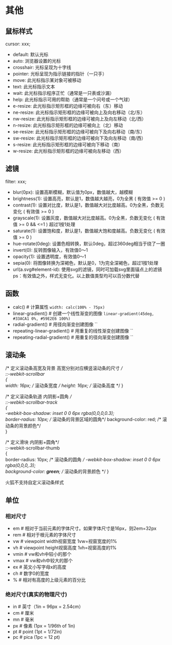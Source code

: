 # 其他

## 鼠标样式
cursor: xxx;
- default: 默认光标
- auto: 浏览器设置的光标
- crosshair: 光标呈现为十字线
- pointer:	光标呈现为指示链接的指针（一只手）
- move:	此光标指示某对象可被移动
- text:	此光标指示文本
- wait:	此光标指示程序正忙（通常是一只表或沙漏）
- help:	此光标指示可用的帮助（通常是一个问号或一个气球）
- e-resize:	此光标指示矩形框的边缘可被向右（东）移动
- ne-resize:	此光标指示矩形框的边缘可被向上及向右移动（北/东）
- nw-resize:	此光标指示矩形框的边缘可被向上及向左移动（北/西）
- n-resize:	此光标指示矩形框的边缘可被向上（北）移动
- se-resize:	此光标指示矩形框的边缘可被向下及向右移动（南/东）
- sw-resize:	此光标指示矩形框的边缘可被向下及向左移动（南/西）
- s-resize:	此光标指示矩形框的边缘可被向下移动（南）
- w-resize:	此光标指示矩形框的边缘可被向左移动（西）

## 滤镜
filter: xxx;
- blur(0px): 设置高斯模糊，默认值为0px，数值越大，越模糊
- brightness(1): 设置高亮，默认是1，数值越大越亮，0为全黑 ( 有效值 >= 0 )
- contrast(1): 设置对比度，默认是1，数值越大对比度越高。0为全黑，负数无变化 ( 有效值 >= 0 )
- grayscale(1): 设置灰度，数值越大对比度越高。0为全黑，负数无变化 ( 有效值 >= 0 && <=1 ) 超过1按1处理
- saturate(1): 设置饱和度，默认是1，数值越大饱和度越高。负数无变化 ( 有效值 >= 0 )
- hue-rotate(0deg): 设置色相转换，默认0deg，超过360deg相当于绕了一圈
- invert(0): 反转图像输入，有效值0～1
- opacity(1): 设置透明度，有效值0～1
- sepia(0): 将图像转换为深褐色，默认是0，1为完全深褐色，超过1按1处理
- url(a.svg#element-id): 使用svg的滤镜，同时可加载svg里面锚点上的滤镜
ps：有效值之外，样式无变化。以上数值类型均可以百分数代替

## 函数
- calc()  # 计算属性
  `width: calc(100% - 75px)`
- linear-gradient()  # 创建一个线性渐变的图像
  `linear-gradient(45deg, #33ACA1 0%, #59E2E6 100%)`
- radial-gradient()  # 用径向渐变创建图像
  ``
- repeating-linear-gradient()  # 用重复的线性渐变创建图像
  ``
- repeating-radial-gradient()  # 用重复的径向渐变创建图像
  `` 

## 滚动条
/* 定义滚动条高宽及背景 高宽分别对应横竖滚动条的尺寸 */  
::-webkit-scrollbar  
{  
    width: 16px;  /* 滚动条宽度 */
    height: 16px;  /* 滚动条高度 */
}  
  
/* 定义滚动条轨道 内阴影+圆角 */  
::-webkit-scrollbar-track  
{  
    -webkit-box-shadow: inset 0 0 6px rgba(0,0,0,0.3);  
    border-radius: 10px;  /* 滚动条的背景区域的圆角*/
    background-color: red; /* 滚动条的背景颜色*/  
}  
  
/* 定义滑块 内阴影+圆角*/  
::-webkit-scrollbar-thumb  
{  
    border-radius: 10px;  /* 滚动条的圆角 */
    -webkit-box-shadow: inset 0 0 6px rgba(0,0,0,.3);  
    background-color: **green**;  /* 滚动条的背景颜色 */
}

火狐不支持自定义滚动条样式  

## 单位
### 相对尺寸
- em  # 相对于当前元素的字体尺寸。如果字体尺寸是16px，则2em=32px
- rem  # 相对于根元素的字体尺寸
- vw  # viewpoint width视窗宽度 1vw=视窗宽度的1%
- vh  # viewpoint height视窗高度 1vh=视窗高度的1%
- vmin  # vw和vh中较小的那个
- vmax  # vw和vh中较大的那个
- ex  # 英文小写字母x的高度
- ch  # 数字0的宽度
- %  # 相对有高度的上级元素的百分比
  
### 绝对尺寸(真实的物理尺寸)
- in  # 英寸（1in = 96px = 2.54cm）
- cm  # 厘米
- mn  # 毫米
- px  # 像素 (1px = 1/96th of 1in)
- pt  # point (1pt = 1/72in)
- pc  # pica (1pc = 12 pt)